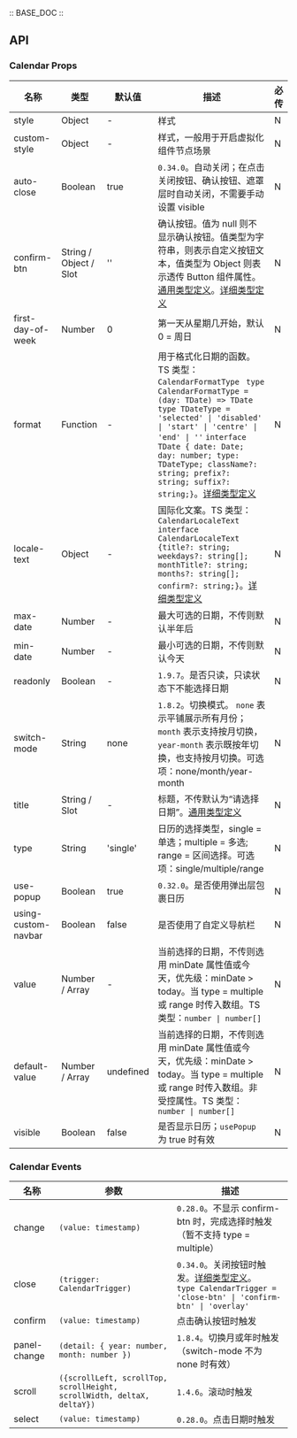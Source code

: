 :: BASE_DOC ::

## API

### Calendar Props

名称 | 类型 | 默认值 | 描述 | 必传
-- | -- | -- | -- | --
style | Object | - | 样式 | N
custom-style | Object | - | 样式，一般用于开启虚拟化组件节点场景 | N
auto-close | Boolean | true | `0.34.0`。自动关闭；在点击关闭按钮、确认按钮、遮罩层时自动关闭，不需要手动设置 visible | N
confirm-btn | String / Object / Slot | '' | 确认按钮。值为 null 则不显示确认按钮。值类型为字符串，则表示自定义按钮文本，值类型为 Object 则表示透传 Button 组件属性。[通用类型定义](https://github.com/Tencent/tdesign-miniprogram/blob/develop/src/common/common.ts)。[详细类型定义](https://github.com/Tencent/tdesign-miniprogram/tree/develop/src/calendar/type.ts) | N
first-day-of-week | Number | 0 | 第一天从星期几开始，默认 0 = 周日 | N
format | Function | - | 用于格式化日期的函数。TS 类型：`CalendarFormatType ` `type CalendarFormatType = (day: TDate) => TDate` `type TDateType = 'selected' \| 'disabled' \| 'start' \| 'centre' \| 'end' \| ''` `interface TDate { date: Date; day: number; type: TDateType; className?: string; prefix?: string; suffix?: string;}`。[详细类型定义](https://github.com/Tencent/tdesign-miniprogram/tree/develop/src/calendar/type.ts) | N
locale-text | Object | - | 国际化文案。TS 类型：`CalendarLocaleText` `interface CalendarLocaleText {title?: string; weekdays?: string[]; monthTitle?: string; months?: string[]; confirm?: string;}`。[详细类型定义](https://github.com/Tencent/tdesign-miniprogram/tree/develop/src/calendar/type.ts) | N
max-date | Number | - | 最大可选的日期，不传则默认半年后 | N
min-date | Number | - | 最小可选的日期，不传则默认今天 | N
readonly | Boolean | - | `1.9.7`。是否只读，只读状态下不能选择日期 | N
switch-mode | String | none | `1.8.2`。切换模式。 `none` 表示平铺展示所有月份； `month` 表示支持按月切换， `year-month` 表示既按年切换，也支持按月切换。可选项：none/month/year-month | N
title | String / Slot | - | 标题，不传默认为“请选择日期”。[通用类型定义](https://github.com/Tencent/tdesign-miniprogram/blob/develop/src/common/common.ts) | N
type | String | 'single' | 日历的选择类型，single = 单选；multiple = 多选; range = 区间选择。可选项：single/multiple/range | N
use-popup | Boolean | true | `0.32.0`。是否使用弹出层包裹日历 | N
using-custom-navbar | Boolean | false | 是否使用了自定义导航栏 | N
value | Number / Array | - | 当前选择的日期，不传则选用 minDate 属性值或今天，优先级：minDate > today。当 type = multiple 或 range 时传入数组。TS 类型：`number \| number[]` | N
default-value | Number / Array | undefined | 当前选择的日期，不传则选用 minDate 属性值或今天，优先级：minDate > today。当 type = multiple 或 range 时传入数组。非受控属性。TS 类型：`number \| number[]` | N
visible | Boolean | false | 是否显示日历；`usePopup` 为 true 时有效 | N

### Calendar Events

名称 | 参数 | 描述
-- | -- | --
change | `(value: timestamp)` | `0.28.0`。不显示 confirm-btn 时，完成选择时触发（暂不支持 type = multiple）
close | `(trigger: CalendarTrigger)` | `0.34.0`。关闭按钮时触发。[详细类型定义](https://github.com/Tencent/tdesign-miniprogram/tree/develop/src/calendar/type.ts)。<br/>`type CalendarTrigger = 'close-btn' \| 'confirm-btn' \| 'overlay'`<br/>
confirm | `(value: timestamp)` | 点击确认按钮时触发
panel-change | `(detail: { year: number, month: number })` | `1.8.4`。切换月或年时触发（switch-mode 不为 none 时有效）
scroll | `({scrollLeft, scrollTop, scrollHeight, scrollWidth, deltaX, deltaY})` | `1.4.6`。滚动时触发
select | `(value: timestamp)` | `0.28.0`。点击日期时触发
